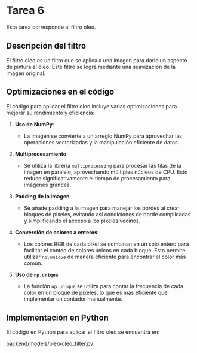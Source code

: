 # Tarea 6

Esta tarea corresponde al filtro oleo.


## Descripción del filtro

El filtro oleo es un filtro que se aplica a una imagen para darle un aspecto de pintura al óleo. Este filtro se logra mediante una suavización de la imagen original.


## Optimizaciones en el código

El código para aplicar el filtro oleo incluye varias optimizaciones para mejorar su rendimiento y eficiencia:

1. **Uso de NumPy**:
    - La imagen se convierte a un arreglo NumPy para aprovechar las operaciones vectorizadas y la manipulación eficiente de datos.

2. **Multiprocesamiento**:
    - Se utiliza la librería `multiprocessing` para procesar las filas de la imagen en paralelo, aprovechando múltiples núcleos de CPU. Esto reduce significativamente el tiempo de procesamiento para imágenes grandes.

3. **Padding de la imagen**:
    - Se añade padding a la imagen para manejar los bordes al crear bloques de píxeles, evitando así condiciones de borde complicadas y simplificando el acceso a los píxeles vecinos.

4. **Conversión de colores a enteros**:
    - Los colores RGB de cada píxel se combinan en un solo entero para facilitar el conteo de colores únicos en cada bloque. Esto permite utilizar `np.unique` de manera eficiente para encontrar el color más común.

5. **Uso de `np.unique`**:
    - La función `np.unique` se utiliza para contar la frecuencia de cada color en un bloque de píxeles, lo que es más eficiente que implementar un contador manualmente.


## Implementación en Python

El código en Python para aplicar el filtro oleo se encuentra en:

[backend/models/oleo/oleo_filter.py](../backend/models/oleo/oleo_filter.py)